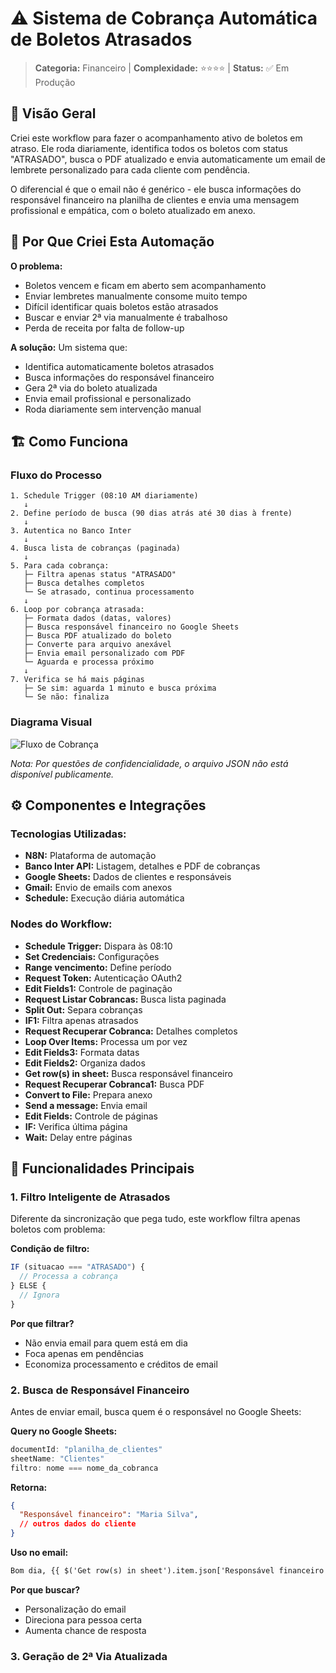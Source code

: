 # ⚠️ Sistema de Cobrança Automática de Boletos Atrasados

> **Categoria:** Financeiro | **Complexidade:** ⭐⭐⭐⭐ | **Status:** ✅ Em Produção

## 📝 Visão Geral

Criei este workflow para fazer o acompanhamento ativo de boletos em atraso. Ele roda diariamente, identifica todos os boletos com status "ATRASADO", busca o PDF atualizado e envia automaticamente um email de lembrete personalizado para cada cliente com pendência.

O diferencial é que o email não é genérico - ele busca informações do responsável financeiro na planilha de clientes e envia uma mensagem profissional e empática, com o boleto atualizado em anexo.

## 🎯 Por Que Criei Esta Automação

**O problema:**
- Boletos vencem e ficam em aberto sem acompanhamento
- Enviar lembretes manualmente consome muito tempo
- Difícil identificar quais boletos estão atrasados
- Buscar e enviar 2ª via manualmente é trabalhoso
- Perda de receita por falta de follow-up

**A solução:**
Um sistema que:
- Identifica automaticamente boletos atrasados
- Busca informações do responsável financeiro
- Gera 2ª via do boleto atualizada
- Envia email profissional e personalizado
- Roda diariamente sem intervenção manual

## 🏗️ Como Funciona

### Fluxo do Processo

```
1. Schedule Trigger (08:10 AM diariamente)
   ↓
2. Define período de busca (90 dias atrás até 30 dias à frente)
   ↓
3. Autentica no Banco Inter
   ↓
4. Busca lista de cobranças (paginada)
   ↓
5. Para cada cobrança:
   ├─ Filtra apenas status "ATRASADO"
   ├─ Busca detalhes completos
   └─ Se atrasado, continua processamento
   ↓
6. Loop por cobrança atrasada:
   ├─ Formata dados (datas, valores)
   ├─ Busca responsável financeiro no Google Sheets
   ├─ Busca PDF atualizado do boleto
   ├─ Converte para arquivo anexável
   ├─ Envia email personalizado com PDF
   └─ Aguarda e processa próximo
   ↓
7. Verifica se há mais páginas
   ├─ Se sim: aguarda 1 minuto e busca próxima
   └─ Se não: finaliza
```

### Diagrama Visual

![Fluxo de Cobrança](./Imagens/fluxo-cobranca-atrasados.png)

*Nota: Por questões de confidencialidade, o arquivo JSON não está disponível publicamente.*

## ⚙️ Componentes e Integrações

### Tecnologias Utilizadas:
- **N8N:** Plataforma de automação
- **Banco Inter API:** Listagem, detalhes e PDF de cobranças
- **Google Sheets:** Dados de clientes e responsáveis
- **Gmail:** Envio de emails com anexos
- **Schedule:** Execução diária automática

### Nodes do Workflow:
- **Schedule Trigger:** Dispara às 08:10
- **Set Credenciais:** Configurações
- **Range vencimento:** Define período
- **Request Token:** Autenticação OAuth2
- **Edit Fields1:** Controle de paginação
- **Request Listar Cobrancas:** Busca lista paginada
- **Split Out:** Separa cobranças
- **IF1:** Filtra apenas atrasados
- **Request Recuperar Cobranca:** Detalhes completos
- **Loop Over Items:** Processa um por vez
- **Edit Fields3:** Formata datas
- **Edit Fields2:** Organiza dados
- **Get row(s) in sheet:** Busca responsável financeiro
- **Request Recuperar Cobranca1:** Busca PDF
- **Convert to File:** Prepara anexo
- **Send a message:** Envia email
- **Edit Fields:** Controle de páginas
- **IF:** Verifica última página
- **Wait:** Delay entre páginas

## 🔧 Funcionalidades Principais

### 1. Filtro Inteligente de Atrasados

Diferente da sincronização que pega tudo, este workflow filtra apenas boletos com problema:

**Condição de filtro:**
```javascript
IF (situacao === "ATRASADO") {
  // Processa a cobrança
} ELSE {
  // Ignora
}
```

**Por que filtrar?**
- Não envia email para quem está em dia
- Foca apenas em pendências
- Economiza processamento e créditos de email

### 2. Busca de Responsável Financeiro

Antes de enviar email, busca quem é o responsável no Google Sheets:

**Query no Google Sheets:**
```javascript
documentId: "planilha_de_clientes"
sheetName: "Clientes"
filtro: nome === nome_da_cobranca
```

**Retorna:**
```json
{
  "Responsável financeiro": "Maria Silva",
  // outros dados do cliente
}
```

**Uso no email:**
```html
Bom dia, {{ $('Get row(s) in sheet').item.json['Responsável financeiro'] }}
```

**Por que buscar?**
- Personalização do email
- Direciona para pessoa certa
- Aumenta chance de resposta

### 3. Geração de 2ª Via Atualizada
